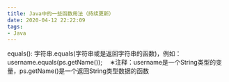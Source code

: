 ```yaml
---
title: Java中的一些函数用法（持续更新）
date: 2020-04-12 22:22:09
tags:
- Java
---
```

equals():
字符串.equals(字符串或是返回字符串的函数)，例如：username.equals(ps.getName());
&#8195;&#8727;注释：username是一个String类型的变量，ps.getName()是一个返回String类型数据的函数
